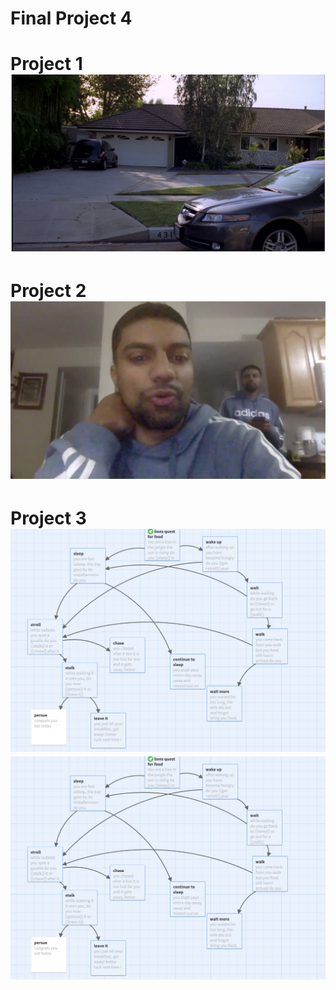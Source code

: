 # Final Project 4
<body>
<h1>Project 1
<a href="facebook.com">
<img src="ss1.jpeg" alt="https://asaiyed4097.github.io/flarfpoetry/">
</a>
<h1>Project 2
<body><img src="ss2.jpeg"></body>
<h1>Project 3
<body><img src="ss3.jpeg"><a href=http://twinery.org/2/#!/stories/b6024795-5211-4efc-9ff6-33a67bb0be40/play"><img src="ss3.jpeg"></a></body>


